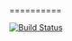 ==========

[![Build Status](https://travis-ci.org/by-examples/zad-przyslowia.svg)](https://travis-ci.org/by-examples/zad-przyslowia)

